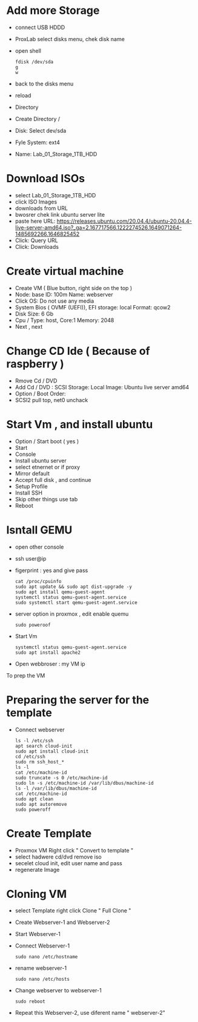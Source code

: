 # Add more Storage

- connect USB HDDD 
- ProxLab select disks menu, chek disk name
- open shell

      fdisk /dev/sda
      g
      w

- back to the disks menu
- reload
- Directory 
- Create Directory / 
- Disk: Select dev/sda
- Fyle System: ext4
- Name: Lab_01_Storage_1TB_HDD

# Download ISOs

- select Lab_01_Storage_1TB_HDD
- click ISO Images
- downloads from URL
- bwosrer chek link ubuntu server lite
- paste here URL: https://releases.ubuntu.com/20.04.4/ubuntu-20.04.4-live-server-amd64.iso?_ga=2.167717566.1222274526.1649071264-1485692266.1646825452
- Click: Query URL 
- Click: Downloads

# Create virtual machine

- Create VM ( Blue button, right side on the top )
- Node: base ID: 100m Name: webserver
- Click OS: Do not use any media
- System Bios ( OVMF (UEFI)), EFI storage: local Format: qcow2
- Disk Size: 6 Gb
- Cpu / Type: host, Core:1 Memory: 2048
- Next , next 

# Change CD Ide ( Because of raspberry )

- Rmove Cd / DVD
- Add Cd / DVD : SCSI Storage: Local Image: Ubuntu live server amd64
- Option / Boot Order: 
- SCSI2 pull top, net0 unchack

# Start Vm , and install ubuntu

- Option / Start boot ( yes )
- Start
- Console
- Install ubuntu server
- select etnernet or if proxy
- Mirror default
- Accept full disk , and continue
- Setup Profile
- Install SSH
- Skip other things use tab
- Reboot

# Isntall GEMU

- open other console
- ssh user@ip
- figerprint : yes and give pass

      cat /proc/cpuinfo
      sudo apt update && sudo apt dist-upgrade -y
      sudo apt install qemu-guest-agent
      systemctl status qemu-guest-agent.service
      sudo systemctl start qemu-guest-agent.service
- server option in proxmox , edit enable quemu
  
      sudo poweroof

- Start Vm 

      systemctl status qemu-guest-agent.service
      sudo apt install apache2 

- Open webbroser : my VM ip

To prep the VM 

# Preparing the server for the template

- Connect webserver
  
      ls -l /etc/ssh
      apt search cloud-init
      sudo apt install cloud-init
      cd /etc/ssh 
      sudo rm ssh_host_*
      ls -l
      cat /etc/machine-id  
      sudo truncate -s 0 /etc/machine-id
      sudo ln -s /etc/machine-id /var/lib/dbus/machine-id
      ls -l /var/lib/dbus/machine-id
      cat /etc/machine-id
      sudo apt clean
      sudo apt autoremove
      sudo poweroff

# Create Template

- Proxmox VM Right click " Convert to template "
- select hadwere cd/dvd remove iso
- secelet cloud init, edit user name and pass 
- regenerate Image


# Cloning VM

- select Template right click Clone " Full Clone "
- Create Webserver-1 and Webserver-2
- Start Webserver-1
- Connect Webserver-1

      sudo nano /etc/hostname

- rename webserver-1

      sudo nano /etc/hosts

- Change webserver to webserver-1

      sudo reboot

- Repeat this Webserver-2, use diferent name " webserver-2"





